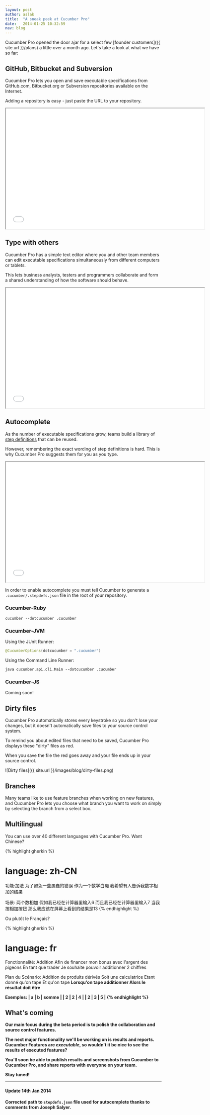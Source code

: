 ```yaml
---
layout: post
author: aslak
title:  "A sneak peek at Cucumber Pro"
date:   2014-01-25 10:32:59
nav: blog
---
```


Cucumber Pro opened the door ajar for a select few [founder customers]({{ site.url }}/plans) a little over a month ago. Let's take a look at what we have so far:

## GitHub, Bitbucket and Subversion

Cucumber Pro lets you open and save executable specifications from GitHub.com, Bitbucket.org or Subversion repositories available on the Internet.

Adding a repository is easy - just paste the URL to your repository.

<iframe src="//fast.wistia.net/embed/iframe/dargnvqmvw" allowtransparency="true" frameborder="1" scrolling="no" class="wistia_embed" name="wistia_embed" allowfullscreen mozallowfullscreen webkitallowfullscreen oallowfullscreen msallowfullscreen width="640" height="388"></iframe>

## Type with others

Cucumber Pro has a simple text editor where you and other team members can edit executable specifications simultaneously from different computers or tablets.

This lets business analysts, testers and programmers collaborate and form a shared understanding of how the software should behave.

<iframe src="//fast.wistia.net/embed/iframe/r8yroculvy" allowtransparency="true" frameborder="1" scrolling="no" class="wistia_embed" name="wistia_embed" allowfullscreen mozallowfullscreen webkitallowfullscreen oallowfullscreen msallowfullscreen width="640" height="388"></iframe>

## Autocomplete

As the number of executable specifications grow, teams build a library of [step definitions](http://cucumber.io/step-definitions.html) that can be reused.

However, remembering the exact wording of step definitions is hard. This is why Cucumber Pro suggests them for you as you type.

<iframe src="//fast.wistia.net/embed/iframe/2tim8lubal" allowtransparency="true" frameborder="1" scrolling="no" class="wistia_embed" name="wistia_embed" allowfullscreen mozallowfullscreen webkitallowfullscreen oallowfullscreen msallowfullscreen width="640" height="388"></iframe>

In order to enable autocomplete you must tell Cucumber to generate a `.cucumber/.stepdefs.json` file in the root of your repository.

### Cucumber-Ruby

```
cucumber --dotcucumber .cucumber
```

### Cucumber-JVM

Using the JUnit Runner:

```java
@CucumberOptions(dotcucumber = ".cucumber")
```

Using the Command Line Runner:

```
java cucumber.api.cli.Main --dotcucumber .cucumber
```

### Cucumber-JS

Coming soon!

## Dirty files

Cucumber Pro automatically stores every keystroke so you don't lose your changes, but it doesn't automatically save files to your source control system.

To remind you about edited files that need to be saved, Cucumber Pro displays these "dirty" files as red.

When you save the file the red goes away and your file ends up in your source control.

![Dirty files]({{ site.url }}/images/blog/dirty-files.png)

## Branches

Many teams like to use feature branches when working on new features, and Cucumber Pro lets you choose what branch you want to work on simply by selecting the branch from a select box.

## Multilingual

You can use over 40 different languages with Cucumber Pro. Want Chinese?

{% highlight gherkin %}
# language: zh-CN
功能:加法
  为了避免一些愚蠢的错误
  作为一个数学白痴
  我希望有人告诉我数字相加的结果

  场景: 两个数相加
    假如我已经在计算器里输入6
    而且我已经在计算器里输入7
    当我按相加按钮
    那么我应该在屏幕上看到的结果是13
{% endhighlight %}

Ou plutôt le Français?

{% highlight gherkin %}
# language: fr
Fonctionnalité: Addition
  Afin de financer mon bonus avec l'argent des pigeons
  En tant que trader
  Je souhaite pouvoir additionner 2 chiffres

  Plan du Scénario: Addition de produits dérivés
    Soit une calculatrice
    Etant donné qu'on tape <a>
    Et qu'on tape <b>
    Lorsqu'on tape additionner
    Alors le résultat doit être <somme>

  Exemples:
    | a | b | somme |
    | 2 | 2 | 4     |
    | 2 | 3 | 5     |
{% endhighlight %}

## What's coming

Our main focus during the beta period is to polish the collaboration and source control features.

The next major functionality we'll be working on is results and reports. Cucumber Features are *executable*, so wouldn't it be nice to see the results of executed features?

You'll soon be able to publish results and screenshots from Cucumber to Cucumber Pro, and share reports with everyone on your team.

Stay tuned!

---
#### Update 14th Jan 2014

Corrected path to `stepdefs.json` file used for autocomplete thanks to comments from Joseph Salyer.
